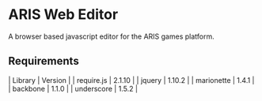 ARIS Web Editor
===============

A browser based javascript editor for the ARIS games platform.


Requirements
------------

| Library    | Version |
| require.js | 2.1.10  |
| jquery     | 1.10.2  |
| marionette | 1.4.1   |
| backbone   | 1.1.0   |
| underscore | 1.5.2   |
